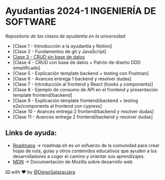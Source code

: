# Ayudantias 2024-1 INGENIERÍA DE SOFTWARE

_Repositorio de las clases de ayudantia en la universidad_

- [Clase 1 - Introducción a la ayudantía y Notion]
- [Clase 2 - Fundamentos de git y JavaScript]
- [Clase 3 - CRUD sin base de datos](./Ayudantia-clase-3/)
- [Clase 4 - CRUD con base de datos + Patrón de diseño DDD simplificado]
- [Clase 5 - Explicación template backend + testing con Postman]
- [Clase 6 - Avances entrega 1 backend y resolver dudas]
- [Clase 7 - Introducción al frontend y React (hooks y components)]
- [Clase 8 - Ejemplo de consumo de API en el frontend y presentación template frontend/backend]
- [Clase 9 - Explicación template frontend/backend + testing e2e/components al frontend con cypress]
- [Clase 10 - Avances entrega 2 frontend/backend y resolver dudas]
- [Clase 11 - Avances entrega 2 frontend/backend y resolver dudas]

## Links de ayuda:

- [Roadmaps](https://roadmap.sh/) -> roadmap.sh es un esfuerzo de la comunidad para crear hojas de ruta, guías y otros contenidos educativos que ayuden a los desarrolladores a coger el camino y orientar sus aprendizajes.
- [MDN](https://developer.mozilla.org/es/) -> Documentación de Mozilla sobre desarrollo web

⌨️ with ❤️ by [@DiegoSalazarJara](https://github.com/DiegoSalazarJara)